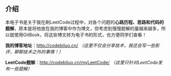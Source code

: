 ## 介绍

本电子书是关于我在刷LeetCode过程中，对各个问题的**心路历程、思路和代码的题解**，原本是将他放在我的博客中作为博文，但考虑到慢慢题解的量越来越多，所以就使用GitBook，将这些博文转为电子书的形式，也方便同学们查看！

**我的博客地址**：http://codebiluo.cn/  *（这里不仅会分享技术，我还会写一些影评，聊聊技术之外的事情！）*

**LeetCode题解**：http://codebiluo.cn/myLeetCode/ *（这里只针对LeetCode发布一些题解）*

